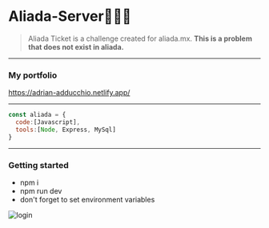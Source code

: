 # Aliada-Server🧹🧹🧹
> Aliada Ticket is a challenge created for aliada.mx. **This is a problem that does not exist in aliada.**

---

### My portfolio 
https://adrian-adducchio.netlify.app/
***

```js
const aliada = {
  code:[Javascript],
  tools:[Node, Express, MySql]
}
```
--- 
### Getting started
- npm i
- npm run dev
- don't forget to set environment variables

![login](https://user-images.githubusercontent.com/81486221/169105505-4988315b-6750-4b02-a661-9fd3a5a5b09e.png)
